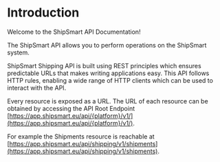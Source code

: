 # Introduction

Welcome to the ShipSmart API Documentation! 

The ShipSmart API allows you to perform operations on the ShipSmart system.

ShipSmart Shipping API is built using REST principles which ensures predictable URLs that makes writing applications easy. 
This API follows HTTP rules, enabling a wide range of HTTP clients which can be used to interact with the API.

Every resource is exposed as a URL. The URL of each resource can be obtained by accessing the API Root Endpoint [https://app.shipsmart.eu/api/{platform}/v1/](https://app.shipsmart.eu/api/{platform}/v1/).

For example the Shipments resource is reachable at [https://app.shipsmart.eu/api/shipping/v1/shipments](https://app.shipsmart.eu/api/shipping/v1/shipments).
